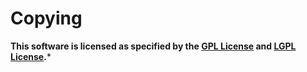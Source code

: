 # Copying

**This software is licensed as specified by the [GPL License](COPYING) and [LGPL License](COPYING.LESSER).***
